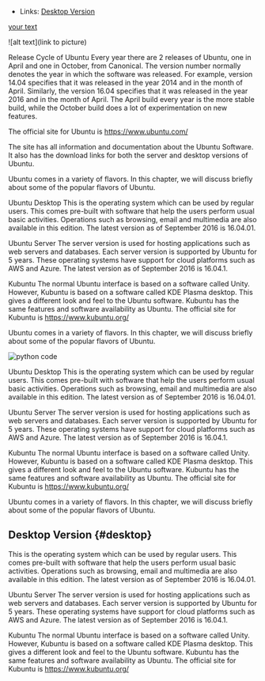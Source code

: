 - Links:
[Desktop Version](#desktop)  

[your text](url)

![alt text](link to picture)


Release Cycle of Ubuntu
Every year there are 2 releases of Ubuntu, one in April and one in October, from Canonical. The version number normally denotes the year in which the software was released. For example, version 14.04 specifies that it was released in the year 2014 and in the month of April. Similarly, the version 16.04 specifies that it was released in the year 2016 and in the month of April. The April build every year is the more stable build, while the October build does a lot of experimentation on new features.

The official site for Ubuntu is https://www.ubuntu.com/

The site has all information and documentation about the Ubuntu Software. It also has the download links for both the server and desktop versions of Ubuntu.

Ubuntu comes in a variety of flavors. In this chapter, we will discuss briefly about some of the popular flavors of Ubuntu.

Ubuntu Desktop
This is the operating system which can be used by regular users. This comes pre-built with software that help the users perform usual basic activities. Operations such as browsing, email and multimedia are also available in this edition. The latest version as of September 2016 is 16.04.01.

Ubuntu Server
The server version is used for hosting applications such as web servers and databases. Each server version is supported by Ubuntu for 5 years. These operating systems have support for cloud platforms such as AWS and Azure. The latest version as of September 2016 is 16.04.1.


Kubuntu
The normal Ubuntu interface is based on a software called Unity. However, Kubuntu is based on a software called KDE Plasma desktop. This gives a different look and feel to the Ubuntu software. Kubuntu has the same features and software availability as Ubuntu. The official site for Kubuntu is https://www.kubuntu.org/

Ubuntu comes in a variety of flavors. In this chapter, we will discuss briefly about some of the popular flavors of Ubuntu.

![python code](https://www.dicsinnovatives.com/blog/wp-content/uploads/2023/08/python-blog-image-700x394.jpg)

Ubuntu Desktop
This is the operating system which can be used by regular users. This comes pre-built with software that help the users perform usual basic activities. Operations such as browsing, email and multimedia are also available in this edition. The latest version as of September 2016 is 16.04.01.

Ubuntu Server
The server version is used for hosting applications such as web servers and databases. Each server version is supported by Ubuntu for 5 years. These operating systems have support for cloud platforms such as AWS and Azure. The latest version as of September 2016 is 16.04.1.

Kubuntu
The normal Ubuntu interface is based on a software called Unity. However, Kubuntu is based on a software called KDE Plasma desktop. This gives a different look and feel to the Ubuntu software. Kubuntu has the same features and software availability as Ubuntu. The official site for Kubuntu is https://www.kubuntu.org/

Ubuntu comes in a variety of flavors. In this chapter, we will discuss briefly about some of the popular flavors of Ubuntu.

## Desktop Version {#desktop}
This is the operating system which can be used by regular users. This comes pre-built with software that help the users perform usual basic activities. Operations such as browsing, email and multimedia are also available in this edition. The latest version as of September 2016 is 16.04.01.

Ubuntu Server
The server version is used for hosting applications such as web servers and databases. Each server version is supported by Ubuntu for 5 years. These operating systems have support for cloud platforms such as AWS and Azure. The latest version as of September 2016 is 16.04.1.

Kubuntu
The normal Ubuntu interface is based on a software called Unity. However, Kubuntu is based on a software called KDE Plasma desktop. This gives a different look and feel to the Ubuntu software. Kubuntu has the same features and software availability as Ubuntu. The official site for Kubuntu is https://www.kubuntu.org/